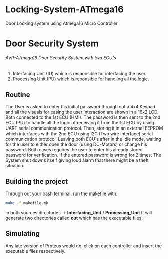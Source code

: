 # Locking-System-ATmega16
Door Locking system using Atmega16 Micro Controller
# Door Security System


###### AVR-ATmega16 Door Security System with two ECU's

1. Interfacing Unit (IU) which is responsible for interfacing the user.
2. Processing Unit (PU) which is reponsible for handling all the logic.

## Routine
The User is asked to enter his initial password through out a 4x4 Keypad and all the visuals for easing
the user interaction are shown in a 16x2 LCD. Both connected to the 1st ECU (HMI).
The password is then sent to the 2nd ECU (PU) to handle all the logic of receiving it from the 1st ECU
by using UART serial communication protocol. Then, storing it in an external EEPROM which interfaces with the 2nd ECU using
I2C (Two wire Interface) serial communication protocol. Leaving both ECU's after in the Idle mode, waiting for the user
to either open the door (using DC-Motors) or change his password. Both cases requires the user to enter his already
stored password for verification. If the entered password is wrong for 2 times. The System shut downs itself
giving loud alarm that there might be a theft situation.

## Building the project
Through out your bash terminal, run the makefile with:
```bash
make -f makefile.mk
```
in both sources directories -> **Interfacing_Unit** / **Processing_Unit** 
It will generate two directories called **out** which has the executable files.

## Simulating
Any late version of Proteus would do. click on each controller and insert the executable files respectively.
